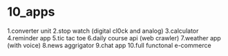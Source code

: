 # 10_apps

1.converter unit
2.stop watch (digital cl0ck and analog)
3.calculator
4.reminder app
5.tic tac toe
6.daily course api (web crawler)
7.weather app (with voice)
8.news aggrigator
9.chat app
10.full functonal e-commerce